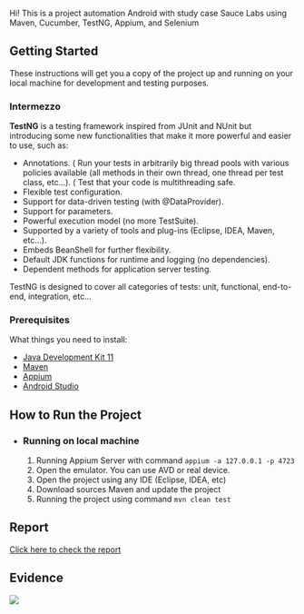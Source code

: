 Hi! This is a project automation Android with study case Sauce Labs using Maven, Cucumber, TestNG, Appium, and Selenium

## Getting Started

These instructions will get you a copy of the project up and running on your local machine for development and testing purposes.

### Intermezzo

**TestNG** is a testing framework inspired from JUnit and NUnit but introducing some new functionalities that make it more powerful and easier to use, such as:

* Annotations.
  ( Run your tests in arbitrarily big thread pools with various policies available (all methods in their own thread, one thread per test class, etc...).
  ( Test that your code is multithreading safe.
* Flexible test configuration.
* Support for data-driven testing (with @DataProvider).
* Support for parameters.
* Powerful execution model (no more TestSuite).
* Supported by a variety of tools and plug-ins (Eclipse, IDEA, Maven, etc...).
* Embeds BeanShell for further flexibility.
* Default JDK functions for runtime and logging (no dependencies).
* Dependent methods for application server testing.

TestNG is designed to cover all categories of tests:  unit, functional, end-to-end, integration, etc...

### Prerequisites

What things you need to install:

- [Java Development Kit 11](https://www.oracle.com/java/technologies/javase/jdk11-archive-downloads.html)
- [Maven](https://maven.apache.org/install.html)
- [Appium](https://github.com/appium/appium-desktop/releases/)
- [Android Studio](https://developer.android.com/studio#downloads)

## How to Run the Project
* ### Running on local machine

    1. Running Appium Server with command `appium -a 127.0.0.1 -p 4723`
    2. Open the emulator. You can use AVD or real device.
    3. Open the project using any IDE (Eclipse, IDEA, etc)
    4. Download sources Maven and update the project
    5. Running the project using command `mvn clean test`

## Report
[Click here to check the report](https://pempekriting.github.io/SauceLabsAppium/report/cucumber-html-reports/overview-features.html)

## Evidence
![](docs/Evidence-success.gif)

